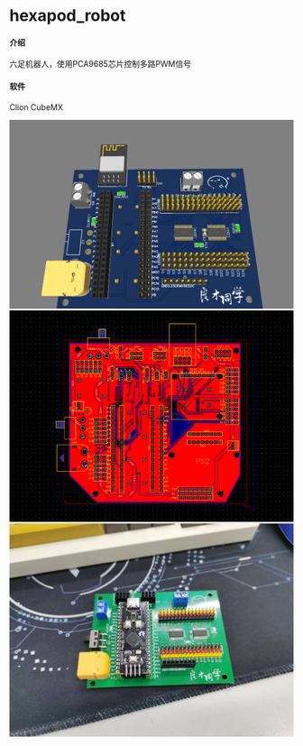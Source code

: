 # hexapod_robot

#### 介绍
六足机器人，使用PCA9685芯片控制多路PWM信号

#### 软件
Clion CubeMX

![输入图片说明](image.png)
![输入图片说明](image2.png)
![输入图片说明](v1.jpg)